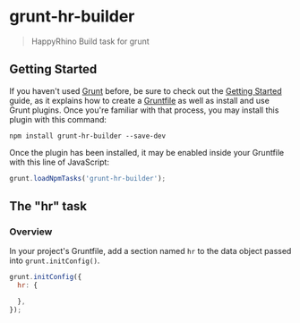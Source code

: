 # grunt-hr-builder

> HappyRhino Build task for grunt

## Getting Started

If you haven't used [Grunt](http://gruntjs.com/) before, be sure to check out the [Getting Started](http://gruntjs.com/getting-started) guide, as it explains how to create a [Gruntfile](http://gruntjs.com/sample-gruntfile) as well as install and use Grunt plugins. Once you're familiar with that process, you may install this plugin with this command:

```shell
npm install grunt-hr-builder --save-dev
```

Once the plugin has been installed, it may be enabled inside your Gruntfile with this line of JavaScript:

```js
grunt.loadNpmTasks('grunt-hr-builder');
```

## The "hr" task

### Overview
In your project's Gruntfile, add a section named `hr` to the data object passed into `grunt.initConfig()`.

```js
grunt.initConfig({
  hr: {

  },
});
```

